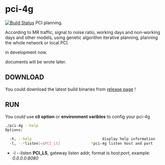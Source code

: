# pci-4g

[![Build Status](https://travis-ci.org/xuybin/pci-4g.svg?branch=master)](https://travis-ci.org/xuybin/pci-4g)
PCI planning.

According to MR traffic, signal to noise ratio, working days and non-working days and other models, using genetic algorithm iterative planning, planning the whole network or local PCI.

in development now.

documents will be wrote later.

## DOWNLOAD

You could download the latest build binaries from [release page](https://github.com/xuybin/pci-4g/releases) !

## RUN

You could use **cli option** or **environment varibles** to config your pci-4g

```bash
./pci-4g --help
Options:

  -h, --help                                display help information
  -l, --*listen[=$PCI_LS]              *pci-4g listen host and port

```

* -l --listen **PCI_LS**, gateway listen addr, format is *host:port*, example: *0.0.0.0:8080*